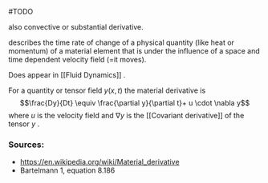 #TODO


also convective or substantial derivative.

describes the time rate of change of a physical quantity (like heat or momentum) of a material element that is under the influence of a space and time dependent velocity field (=it moves).

Does appear in [[Fluid Dynamics]] .

For a quantity or tensor field $y(x,t)$ the material derivative is
$$\frac{Dy}{Dt} \equiv \frac{\partial y}{\partial t}+ u \cdot \nabla y$$
where $u$ is the velocity field and $\nabla y$ is the [[Covariant derivative]] of the tensor $y$ .



### Sources:
- https://en.wikipedia.org/wiki/Material_derivative
- Bartelmann 1, equation 8.186